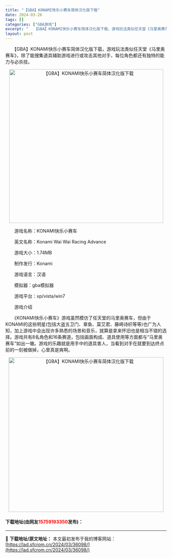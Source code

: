 ```yaml
---
title: "【GBA】KONAMI快乐小赛车简体汉化版下载"
date: 2024-03-26
tags: []
categories: ["GBA游戏"]
excerpt: "　　【GBA】KONAMI快乐小赛车简体汉化版下载，游戏玩法类似任天堂《马里奥赛车》，除了能搜集道具辅助游戏进行或攻击其他对手，每位角色都还有独特的能力与必杀技。 　　游戏名称：KONAMI快乐小赛车 　　英文名称：Konami Wai Wai Racing Advance 　　游戏大小：1.74M&hellip;"
layout: post
---
```


 <p>　　【GBA】KONAMI快乐小赛车简体汉化版下载，游戏玩法类似任天堂《马里奥赛车》，除了能搜集道具辅助游戏进行或攻击其他对手，每位角色都还有独特的能力与必杀技。</p> <p align="center"><img align="" border="0" src="https://lad.sfcrom.cn/wp-content/uploads/2024/03/20240326_66026301f1fed.png" width="481" alt="【GBA】KONAMI快乐小赛车简体汉化版下载" /></p> <p>　　游戏名称：KONAMI快乐小赛车</p> <p>　　英文名称：Konami Wai Wai Racing Advance</p> <p>　　游戏大小：1.74MB</p> <p>　　制作发行：Konami</p> <p>　　游戏语言：汉语</p> <p>　　模拟器：gba模拟器</p> <p>　　游戏平台：xp/vista/win7</p> <p>　　游戏介绍</p> <p>　　《KONAMI快乐小赛车》游戏虽然模仿了任天堂的马里奥赛车，但由于KONAMI的这些明星(包括大盗五卫门、章鱼、莫艾君、藤崎诗织等等)也广为人知，加上游戏中会出现许多熟悉的场景和音乐，就算是拿来怀旧也是相当不错的选择。游戏共有8名角色和16条赛道，包括画面构成、道具使用等方面都与&ldquo;马里奥赛车&rdquo;如出一辙。游戏的乐趣就是用手中的道具害人，当看到对手在就要到达终点前的一刻被做掉，心里真是爽啊。</p> <p align="center"><img align="" border="0" src="https://lad.sfcrom.cn/wp-content/uploads/2024/03/20240326_66026302832b8.png" width="484" alt="【GBA】KONAMI快乐小赛车简体汉化版下载" /></p> <p><h4>下载地址(由网友<font color="red">15759193350</font>发布)：</h4></p> 

---
📖 **下载地址/原文地址：** 本文最初发布于我的博客网站：[https://lad.sfcrom.cn/2024/03/36098/](https://lad.sfcrom.cn/2024/03/36098/)
